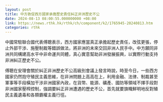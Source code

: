 ```yaml
---
layout: post
title: 中方敦促西方國家承擔歷史責任糾正非洲歷史不公
date: 2024-08-13 08:00:55.000000000 +08:00
link: https://news.rthk.hk/rthk/ch/component/k2/1765945-20240813.htm
categories: rthk
---
```


中國常駐聯合國代表傅聰表示，西方國家應當真正承擔起歷史責任，改弦更張，停止外部干涉、施壓制裁等錯誤做法，將非洲的未來交回非洲人民手中。中方願同非洲共同構建高水平中非命運共同體，真心實意幫助非洲發展振興，以實際行動支持非洲糾正歷史不公。

傅聰在安理會關於糾正非洲歷史不公高級別會議上發言時說，時至今日，一些西方國家仍然抱守殖民主義思維，在非洲問題上高高在上，利用金融、法律、制裁甚至軍事等手段橫加干涉非洲國家內政，在貨幣、能源、礦產、國防等領域不擇手段對非洲國家壓榨控制，強調要糾正非洲遭遇的歷史不公，首先就要旗幟鮮明地反對殖民主義遺毒和各類霸權主義行徑。
